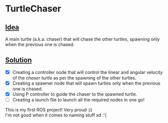# **TurtleChaser**

## <u>**Idea**</u>  
A main turtle (a.k.a. chaser) that will chase the other turtles, spawning only when the previous one is chased.

## <u>**Solution**</u>  
- [x] Creating a controller node that will control the linear and angular velocity of the *chaser turtle* as per the spawning of the other turtles.
- [x] Creating a spawner node that will spawn turtles only when the previous one is chased.
- [x] Using P controller to guide the chaser to the spawned turtle.
- [ ] Creating a launch file to launch all the required nodes in one go!

This is my first ROS project! Very proud :))  
I'm not good when it comes to naming stuff xd :'(
